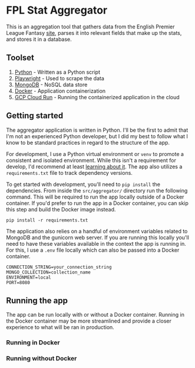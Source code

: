 # FPL Stat Aggregator

This is an aggregation tool that gathers data from the English Premier League Fantasy [site](https://fantasy.premierleague.com/statistics), parses it into relevant fields that make up the stats, and stores it in a database.

## Toolset

1. [Python](https://www.python.org/) - Written as a Python script
2. [Playwright](https://playwright.dev/python/docs/intro) - Used to scrape the data
3. [MongoDB](https://www.mongodb.com/) - NoSQL data store
4. [Docker](https://www.docker.com/) - Application containerization
5. [GCP Cloud Run](https://cloud.google.com/run?hl=en) - Running the containerized application in the cloud

## Getting started

The aggregator application is written in Python. I'll be the first to admit that I'm not an experienced Python developer, but I did my best to follow what I know to be standard practices in regard to the structure of the app.

For development, I use a Python virtual environment or `venv` to promote a consistent and isolated environment. While this isn't a requirement for develop, I'd recommend at least [learning about it](https://docs.python.org/3/library/venv.html). The app also utilizes a `requirements.txt` file to track dependency versions.

To get started with development, you'll need to `pip install` the dependencies. From inside the `src/aggregator/` directory run the following command. This will be required to run the app locally outside of a Docker container. If you'd prefer to run the app in a Docker container, you can skip this step and build the Docker image instead.

```shell
pip install -r requirements.txt
```

The application also relies on a handful of environment variables related to MongoDB and the gunicorn web server. If you are running this locally you'll need to have these variables available in the context the app is running in. For this, I use a `.env` file locally which can also be passed into a Docker container.

```shell
CONNECTION_STRING=your_connection_string
MONGO_COLLECTION=collection_name
ENVIRONMENT=local
PORT=8080
```

## Running the app

The app can be run locally with or without a Docker container. Running in the Docker container may be more streamlined and provide a closer experience to what will be ran in production.

### Running in Docker

### Running without Docker
